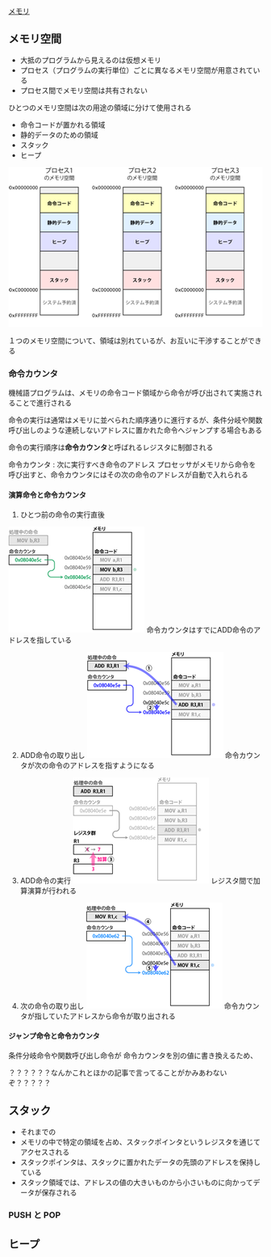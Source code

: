 

[メモリ](https://www.ipa.go.jp/security/awareness/vendor/programmingv2/clanguage.html)


## メモリ空間

- 大抵のプログラムから見えるのは仮想メモリ
- プロセス（プログラムの実行単位）ごとに異なるメモリ空間が用意されている
- プロセス間でメモリ空間は共有されない

ひとつのメモリ空間は次の用途の領域に分けて使用される
- 命令コードが置かれる領域
- 静的データのための領域
- スタック
- ヒープ

![プロセスごとにメモリ空間が用意されている](./memory1.png)

１つのメモリ空間について、領域は別れているが、お互いに干渉することができる


### 命令カウンタ

機械語プログラムは、メモリの命令コード領域から命令が呼び出されて実施されることで進行される

命令の実行は通常はメモリに並べられた順序通りに進行するが、条件分岐や関数呼び出しのような連続しないアドレスに置かれた命令へジャンプする場合もある

命令の実行順序は**命令カウンタ**と呼ばれるレジスタに制御される

命令カウンタ
: 次に実行すべき命令のアドレス
  プロセッサがメモリから命令を呼び出すと、命令カウンタにはその次の命令のアドレスが自動で入れられる

#### 演算命令と命令カウンタ

1. ひとつ前の命令の実行直後

![命令カウンタはすでにADD命令のアドレスを指している](./memory2.png)
命令カウンタはすでにADD命令のアドレスを指している

2. ADD命令の取り出し
![命令カウンタが次の命令のアドレスを指すようになる](./memory3.png)
命令カウンタが次の命令のアドレスを指すようになる

3. ADD命令の実行
![レジスタ間で加算演算が行われる](./memory4.png)
レジスタ間で加算演算が行われる

4. 次の命令の取り出し
![命令カウンタが指していたアドレスから命令が取り出される](/memory5.png)
命令カウンタが指していたアドレスから命令が取り出される


#### ジャンプ命令と命令カウンタ

条件分岐命令や関数呼び出し命令が
命令カウンタを別の値に書き換えるため、


？？？？？？なんかこれとほかの記事で言ってることがかみあわないぞ？？？？？



## スタック
- それまでの
- メモリの中で特定の領域を占め、スタックポインタというレジスタを通じてアクセスされる
- スタックポインタは、スタックに置かれたデータの先頭のアドレスを保持している
- スタック領域では、アドレスの値の大きいものから小さいものに向かってデータが保存される

### PUSH と POP

## ヒープ